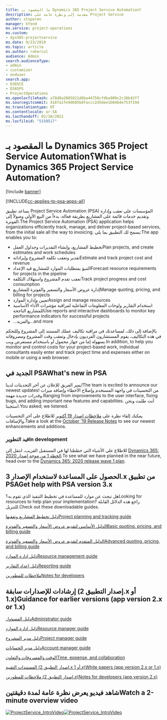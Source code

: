 ```yaml
---
title: ما المقصود بـ Dynamics 365 Project Service Automation؟
description: مقدمة إلى ونظرة عامة على Project Service
author: stsporen
manager: kfend
ms.service: project-operations
ms.custom:
- dyn365-projectservice
ms.date: 9/23/2019
ms.topic: article
ms.author: ruhercul
audience: Admin
search.audienceType:
- admin
- customizer
- enduser
search.app:
- D365CE
- D365PS
- ProjectOperations
ms.openlocfilehash: a78d8a2085821d6ba44750cfdba909c2c38b42ff
ms.sourcegitcommit: 418fa1fe9d605b8faccc2d5dee1b04b4e753f194
ms.translationtype: HT
ms.contentlocale: ar-SA
ms.lasthandoff: 02/10/2021
ms.locfileid: "5150517"
---
```

# <a name="what-is-dynamics-365-project-service-automation"></a><span data-ttu-id="041ef-103">ما المقصود بـ Dynamics 365 Project Service Automation؟</span><span class="sxs-lookup"><span data-stu-id="041ef-103">What is Dynamics 365 Project Service Automation?</span></span>

[!include [banner](../includes/psa-now-project-operations.md)]

[!INCLUDE[cc-applies-to-psa-apps-all](../includes/cc-applies-to-psa-apps-all.md)]

<span data-ttu-id="041ef-104">يساعد تطبيق Project Service Automation ‏(PSA) المؤسسات على تعقب وإدارة وتقديم خدمات قائمة على المشاريع بطريقة فعالة، بدءاً من البيع الأولي وصولاً إلى الفوترة.</span><span class="sxs-lookup"><span data-stu-id="041ef-104">The Project Service Automation (PSA) application helps organizations efficiently track, manage, and deliver project-based services, from the initial sale all the way to invoicing.</span></span> <span data-ttu-id="041ef-105">يسمح لك التطبيق بما يلي:</span><span class="sxs-lookup"><span data-stu-id="041ef-105">The app enables you to:</span></span>

- <span data-ttu-id="041ef-106">تخطيط المشاريع، وإنشاء التقديرات وجداول العمل</span><span class="sxs-lookup"><span data-stu-id="041ef-106">Plan projects, and create estimates and work schedules</span></span>
- <span data-ttu-id="041ef-107">تقدير وتعقب تكلفة المشروع وإيراداته</span><span class="sxs-lookup"><span data-stu-id="041ef-107">Estimate and track project cost and revenue</span></span>
- <span data-ttu-id="041ef-108">التنبؤ‬ بمتطلبات الموارد للمشاريع قيد الإعداد</span><span class="sxs-lookup"><span data-stu-id="041ef-108">Forecast resource requirements for projects in the pipeline</span></span>
- <span data-ttu-id="041ef-109">تعقب تقدم المشروع واستهلاك التكلفة‬</span><span class="sxs-lookup"><span data-stu-id="041ef-109">Track project progress and cost consumption</span></span>
- <span data-ttu-id="041ef-110">إدارة عروض الأسعار والتسعير والفوترة للمشاريع</span><span class="sxs-lookup"><span data-stu-id="041ef-110">Manage quoting, pricing, and billing for projects</span></span>
- <span data-ttu-id="041ef-111">تعيين وإدارة الموارد</span><span class="sxs-lookup"><span data-stu-id="041ef-111">Assign and manage resources</span></span>
- <span data-ttu-id="041ef-112">استخدام التقارير ولوحات المعلومات التفاعلية لمراقبة مؤشرات الأداء الأساسية للمشاريع الناجحة</span><span class="sxs-lookup"><span data-stu-id="041ef-112">Use reports and interactive dashboards to monitor key performance indicators for successful projects</span></span>
- <span data-ttu-id="041ef-113">...والمزيد</span><span class="sxs-lookup"><span data-stu-id="041ef-113">...and more</span></span>

<span data-ttu-id="041ef-114">بالإضافة إلى ذلك، لمساعدتك في مراقبة تكاليف عملك المستند إلى المشروع وللتحكم في هذه التكاليف، يقوم المستشارون الفرديون بإدخال وتعقب وقت المشروع ومصروفاته بسهولة إما من جهاز محمول أو باستخدام مستعرض ويب.</span><span class="sxs-lookup"><span data-stu-id="041ef-114">In addition, to help you monitor and control costs for your project-based work, individual consultants easily enter and track project time and expenses either on mobile or using a web browser.</span></span>

## <a name="whats-new-in-psa"></a><span data-ttu-id="041ef-115">الجديد في PSA</span><span class="sxs-lookup"><span data-stu-id="041ef-115">What's new in PSA</span></span>
<span data-ttu-id="041ef-116">يسر الفريق للإعلان عن آخر التحديثات لدينا!</span><span class="sxs-lookup"><span data-stu-id="041ef-116">The team is excited to announce our newest updates!</span></span> <span data-ttu-id="041ef-117">من التحسينات في واجهة المستخدم وإصلاح الأخطاء وإضافة ميزات وقدرات جديدة مهمة.</span><span class="sxs-lookup"><span data-stu-id="041ef-117">Ranging from improvements to the user interface, fixing bugs, and adding important new features and capabilties.</span></span> <span data-ttu-id="041ef-118">أنت طلبت ونحن استجبنا.</span><span class="sxs-lookup"><span data-stu-id="041ef-118">You asked; we listened.</span></span>

<span data-ttu-id="041ef-119">يمكنك إلقاء نظرة على [ملاحظات إصدار 19 أكتوبر](https://docs.microsoft.com/dynamics365-release-plan/2019wave2/index) للاطلاع على آخر التحسينات والإضافات.</span><span class="sxs-lookup"><span data-stu-id="041ef-119">Take a look at the [October '19 Release Notes](https://docs.microsoft.com/dynamics365-release-plan/2019wave2/index) to see our newest enhancements and additions.</span></span>

### <a name="in-development"></a><span data-ttu-id="041ef-120">قيد التطوير</span><span class="sxs-lookup"><span data-stu-id="041ef-120">In development</span></span>
<span data-ttu-id="041ef-121">للاطلاع على الأشياء التي خططنا لها في المستقبل القريب، انتقل إلى [Dynamics 365: الخطة 1 من موجة إصدار 2020](https://docs.microsoft.com/dynamics365-release-plan/2020wave1/index).</span><span class="sxs-lookup"><span data-stu-id="041ef-121">To see what we have planned in the near future, head over to the [Dynamics 365: 2020 release wave 1 plan](https://docs.microsoft.com/dynamics365-release-plan/2020wave1/index).</span></span>

## <a name="get-help-with-psa-version-3x"></a><span data-ttu-id="041ef-122">الحصول على المساعدة لاستخدام الإصدار 3.x من تطبيق PSA</span><span class="sxs-lookup"><span data-stu-id="041ef-122">Get help with PSA version 3.x</span></span>
<span data-ttu-id="041ef-123">هل تبحث عن موارد للمساعدة في تخطيط التنفيذ الذي تقوم به؟</span><span class="sxs-lookup"><span data-stu-id="041ef-123">Looking for resources to help plan your implementation?</span></span> <span data-ttu-id="041ef-124">راجع هذه الدلائل القابلة للتنزيل.</span><span class="sxs-lookup"><span data-stu-id="041ef-124">Check out these downloadable guides.</span></span>

 [<span data-ttu-id="041ef-125">دليل تخطيط المشاريع وتعقبها</span><span class="sxs-lookup"><span data-stu-id="041ef-125">Project planning and tracking guide</span></span>](../psa/implementation-guides/project-planning-tracking.md)

 [<span data-ttu-id="041ef-126">الدليل الأساسي لتقديم عروض الأسعار والتسعير والفوترة</span><span class="sxs-lookup"><span data-stu-id="041ef-126">Basic quoting, pricing, and billing guide</span></span>](../psa/implementation-guides/begin-quoting-pricing-billing.md)

 [<span data-ttu-id="041ef-127">الدليل المتقدم لتقديم عروض الأسعار والتسعير والفوترة</span><span class="sxs-lookup"><span data-stu-id="041ef-127">Advanced quoting, pricing, and billing guide</span></span>](../psa/implementation-guides/adv-quoting-pricing-billing.md)

 [<span data-ttu-id="041ef-128">دليل إدارة الموارد</span><span class="sxs-lookup"><span data-stu-id="041ef-128">Resource management guide</span></span>](../psa/implementation-guides/resource-management-guide.md)

 [<span data-ttu-id="041ef-129">دليل إعداد التقارير</span><span class="sxs-lookup"><span data-stu-id="041ef-129">Reporting guide</span></span>](../psa/implementation-guides/reporting-guide.md)

 [<span data-ttu-id="041ef-130">ملاحظات للمطورين</span><span class="sxs-lookup"><span data-stu-id="041ef-130">Notes for developers</span></span>](../psa/developer-guides/overview-dev-notes-v3.x.md)

## <a name="guidance-for-earlier-versions-app-version-2x-or-1x"></a><span data-ttu-id="041ef-131">إرشادات للإصدارات سابقة (إصدار التطبيق 2.x أو 1.x)</span><span class="sxs-lookup"><span data-stu-id="041ef-131">Guidance for earlier versions (app version 2.x or 1.x)</span></span>
 [<span data-ttu-id="041ef-132">دليل المسؤول</span><span class="sxs-lookup"><span data-stu-id="041ef-132">Administrator guide</span></span>](../psa/admin-guide.md)

 [<span data-ttu-id="041ef-133">دليل إدارة الموارد</span><span class="sxs-lookup"><span data-stu-id="041ef-133">Resource manager guide</span></span>](../psa/resource-manager-guide.md)

 [<span data-ttu-id="041ef-134">دليل مدير المشروع</span><span class="sxs-lookup"><span data-stu-id="041ef-134">Project manager guide</span></span>](../psa/project-manager-guide.md)

 [<span data-ttu-id="041ef-135">دليل مدير الحسابات</span><span class="sxs-lookup"><span data-stu-id="041ef-135">Account manager guide</span></span>](../psa/account-manager-guide.md)

 [<span data-ttu-id="041ef-136">الوقت والمصروفات والتعاون</span><span class="sxs-lookup"><span data-stu-id="041ef-136">Time, expense, and collaboration</span></span>](../psa/time-expense-collaboration-guide.md)

 [<span data-ttu-id="041ef-137">المستندات التقنية (إصدار التطبيق 2.x أو 1.x)</span><span class="sxs-lookup"><span data-stu-id="041ef-137">White papers (app version 2.x or 1.x)</span></span>](../psa/white-papers.md)

 [<span data-ttu-id="041ef-138">ملاحظات للمطورين (إصدار التطبيق 2.x)</span><span class="sxs-lookup"><span data-stu-id="041ef-138">Notes for developers (app version 2.x)</span></span>](../psa/developer-guides/add-custom-qoi-forms-v2.x.md)

 ## <a name="watch-a-2-minute-overview-video"></a><span data-ttu-id="041ef-139">شاهد فيديو يعرض نظرة عامة لمدة دقيقتين</span><span class="sxs-lookup"><span data-stu-id="041ef-139">Watch a 2-minute overview video</span></span>
 <a name="heroArea"></a> <span data-ttu-id="041ef-140">[![ProjectService_IntroVideo](../psa/media/project-service-intro-video.png "ProjectService_IntroVideo")](https://go.microsoft.com/fwlink/p/?LinkId=799457)</span><span class="sxs-lookup"><span data-stu-id="041ef-140">[![ProjectService_IntroVideo](../psa/media/project-service-intro-video.png "ProjectService_IntroVideo")](https://go.microsoft.com/fwlink/p/?LinkId=799457)</span></span>


